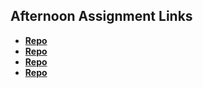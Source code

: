 ## Afternoon Assignment Links

* **[Repo](https://github.com/Previterror/gamenight)**
* **[Repo](https://github.com/Previterror/spring24_gregslistMVC)**
* **[Repo](https://github.com/Previterror/<ASSIGNMENT_REPO>)**
* **[Repo](https://github.com/Previterror/<ASSIGNMENT_REPO>)**
